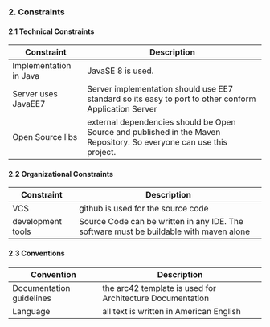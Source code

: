 ### 2. Constraints

#### 2.1 Technical Constraints

| Constraint        | Description           |
| ------------- |-------------|
| Implementation in Java      | JavaSE 8 is used. |
| Server uses JavaEE7      | Server implementation should use EE7 standard so its easy to port to other conform Application Server      |
| Open Source libs | external dependencies should be Open Source and published in the Maven Repository. So everyone can use this project.      |

#### 2.2 Organizational Constraints

| Constraint        | Description           |
| ------------- |-------------|
| VCS      | github is used for the source code |
| development tools | Source Code can be written in any IDE. The software must be buildable with maven alone |


#### 2.3 Conventions

| Convention        | Description           |
| ------------- |-------------|
| Documentation guidelines      | the arc42 template is used for Architecture Documentation |
| Language | all text is written in American English |
